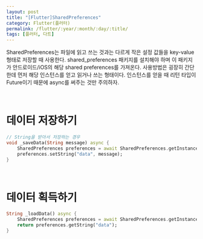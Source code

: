 ```yaml
---
layout: post
title: "[Flutter]SharedPreferences"
category: Flutter(플러터)
permalink: /flutter/:year/:month/:day/:title/
tags: [플러터, 다트]
---
```


SharedPreferences는 파일에 읽고 쓰는 것과는 다르게 작은 설정 값들을 key-value 형태로 저장할 때 사용한다. shared_preferences 패키지를 설치해야 하며 이 패키지가 안드로이드/iOS의 해당 shared preferences를 가져온다. 사용방법은 굉장히 간단한데 먼저 해당 인스턴스를 얻고 읽거나 쓰는 형태이다. 인스턴스를 얻을 때 리턴 타입이 Future이기 때문에 async를 써주는 것만 주의하자.

<br>

# 데이터 저장하기

```dart
// String을 받아서 저장하는 경우
void _saveData(String message) async {
    SharedPreferences preferences = await SharedPreferences.getInstance();
    preferences.setString("data", message);
}
```

<br>

# 데이터 획득하기

```dart
String _loadData() async {
    SharedPreferences preferences = await SharedPreferences.getInstance();
    return preferences.getString("data");
}
```


